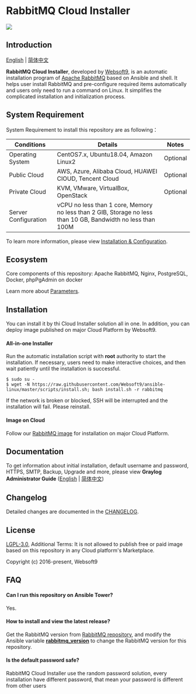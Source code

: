 # RabbitMQ Cloud Installer

![](https://libs.websoft9.com/common/websott9-cloud-installer.png) 

## Introduction

[English](/README.md) | [简体中文](/README-zh.md)  

**RabbitMQ Cloud Installer**, developed by [Websoft9](https://www.websoft9.com), is an automatic installation program of [Apache RabbitMQ](https://rabbitmq.apache.org/) based on Ansible and shell. It helps user install RabbitMQ and pre-configure required items automatically and users only need to run a command on Linux. It simplifies the complicated installation and initialization process.  

## System Requirement

System Requirement to install this repository are as following：

| Conditions       | Details                               | Notes                |
| -------------- | ----------------------------------- | -------------------- |
| Operating System   | CentOS7.x, Ubuntu18.04, Amazon Linux2 | Optional                 |
| Public Cloud     | AWS, Azure, Alibaba Cloud, HUAWEI ClOUD, Tencent Cloud    | Optional                 |
| Private Cloud     | KVM, VMware, VirtualBox, OpenStack    | Optional                 |
| Server Configuration | vCPU no less than 1 core, Memory no less than  2 GIB, Storage no less than 10 GB, Bandwidth no less than 100M ||

To learn more information, please view [Installation & Configuration](https://rabbitmq.apache.org/installation.html).

## Ecosystem

Core components of this repository: Apache RabbitMQ, Nginx, PostgreSQL, Docker, phpPgAdmin on docker

Learn more about [Parameters](/docs/stack-components.md).

## Installation

You can install it by thi Cloud Installer solution all in one. In addition, you can deploy image published on major Cloud Platform by Websoft9.

#### All-in-one Installer

Run the automatic installation script with **root** authority to start the installation. If necessary, users need to make interactive choices, and then wait patiently until the installation is successful.

```
$ sudo su -
$ wget -N https://raw.githubusercontent.com/Websoft9/ansible-linux/master/scripts/install.sh; bash install.sh -r rabbitmq
```

If the network is broken or blocked, SSH will be interrupted and the installation will fail. Please reinstall.

#### Image on Cloud 

Follow our [RabbitMQ image](https://apps.websoft9.com/rabbitmq) for installation on major Cloud Platform.

## Documentation

To get information about initial installation, default username and password, HTTPS, SMTP, Backup, Upgrade and more, please view **Graylog Administrator Guide** ([English](https://support.websoft9.com/docs/rabbitmq) | [简体中文](https://support.websoft9.com/docs/rabbitmq/zh))

## Changelog

Detailed changes are documented in the [CHANGELOG](/CHANGELOG.md).

## License

[LGPL-3.0](/License.md), Additional Terms: It is not allowed to publish free or paid image based on this repository in any Cloud platform's Marketplace.

Copyright (c) 2016-present, Websoft9

## FAQ

#### Can I run this repository on Ansible Tower? 

Yes.

#### How to install and view the latest release?

Get the RabbitMQ version from [RabbitMQ repository](https://github.com/apache/incubator-rabbitmq/releases), and modify the Ansible variable **[rabbitmq_version](/roles/ansible/rabbitmq/defaults/main.yml)** to change the RabbitMQ version for this repository. 

#### Is the default password safe?

RabbitMQ Cloud Installer use the random password solution, every installation have different password, that mean your password is different from other users
